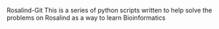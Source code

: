 Rosalind-Git
This is a series of python scripts written to help solve the problems on Rosalind as a way to learn Bioinformatics
